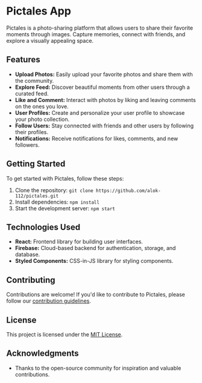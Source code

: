 # Pictales App

Pictales is a photo-sharing platform that allows users to share their favorite moments through images. Capture memories, connect with friends, and explore a visually appealing space.

## Features

- **Upload Photos:** Easily upload your favorite photos and share them with the community.
- **Explore Feed:** Discover beautiful moments from other users through a curated feed.
- **Like and Comment:** Interact with photos by liking and leaving comments on the ones you love.
- **User Profiles:** Create and personalize your user profile to showcase your photo collection.
- **Follow Users:** Stay connected with friends and other users by following their profiles.
- **Notifications:** Receive notifications for likes, comments, and new followers.

## Getting Started

To get started with Pictales, follow these steps:

1. Clone the repository: `git clone https://github.com/alok-112/pictales.git`
2. Install dependencies: `npm install`
3. Start the development server: `npm start`

## Technologies Used

- **React:** Frontend library for building user interfaces.
- **Firebase:** Cloud-based backend for authentication, storage, and database.
- **Styled Components:** CSS-in-JS library for styling components.

## Contributing

Contributions are welcome! If you'd like to contribute to Pictales, please follow our [contribution guidelines](CONTRIBUTING.md).

## License

This project is licensed under the [MIT License](LICENSE).

## Acknowledgments

- Thanks to the open-source community for inspiration and valuable contributions.


